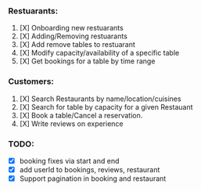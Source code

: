 ### Restuarants:

1. [X] Onboarding new restuarants
2. [X] Adding/Removing restuarants
3. [X] Add remove tables to restuarant
4. [X] Modify capacity/availability of a specific table
5. [X] Get bookings for a table by time range

### Customers:

1. [X] Search Restaurants by name/location/cuisines
2. [X] Search for table by capacity for a given Restauant
3. [X] Book a table/Cancel a reservation.
4. [X] Write reviews on experience


### TODO:
* [X] booking fixes via start and end
* [X] add userId to bookings, reviews, restaurant
* [X] Support pagination in booking and restaurant